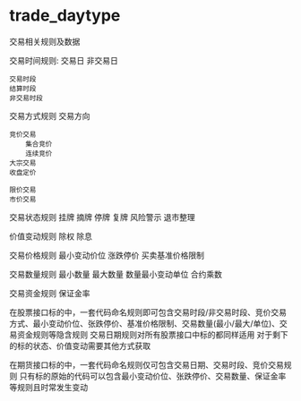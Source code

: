 # trade_daytype

交易相关规则及数据

交易时间规则:
    交易日
    非交易日

    交易时段
    结算时段
    非交易时段

交易方式规则
    交易方向

    竞价交易
        集合竞价
        连续竞价
    大宗交易
    收盘定价

    限价交易
    市价交易

交易状态规则
    挂牌
    摘牌
    停牌
    复牌
    风险警示
    退市整理

价值变动规则
    除权
    除息

交易价格规则
    最小变动价位
    涨跌停价
    买卖基准价格限制

交易数量规则
    最小数量
    最大数量
    数量最小变动单位
    合约乘数

交易资金规则
    保证金率

在股票接口标的中，一套代码命名规则即可包含交易时段/非交易时段、竞价交易方式、最小变动价位、张跌停价、基准价格限制、交易数量(最小/最大/单位)、交易资金规则等隐含规则
交易日期规则对所有股票接口中标的都同样适用
对于剩下的标的状态、价值变动需要其他方式获取

在期货接口标的中，一套代码命名规则仅可包含交易日期、交易时段、竞价交易规则
只有标的原始的代码可以包含最小变动价位、张跌停价、交易数量、保证金率等规则且时常发生变动

